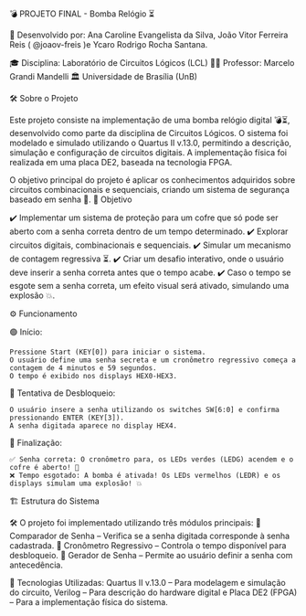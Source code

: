 💣 PROJETO FINAL - Bomba Relógio ⏳

🚀 Desenvolvido por: Ana Caroline Evangelista da Silva, João Vitor Ferreira Reis ( @joaov-freis )e Ycaro Rodrigo Rocha Santana.

🎓 Disciplina: Laboratório de Circuitos Lógicos (LCL)
👨‍🏫 Professor: Marcelo Grandi Mandelli
🏛️ Universidade de Brasília (UnB)

🛠️ Sobre o Projeto

Este projeto consiste na implementação de uma bomba relógio digital 💣⏳, desenvolvido como parte da disciplina de Circuitos Lógicos. O sistema foi modelado e simulado utilizando o Quartus II v.13.0, permitindo a descrição, simulação e configuração de circuitos digitais. A implementação física foi realizada em uma placa DE2, baseada na tecnologia FPGA.

O objetivo principal do projeto é aplicar os conhecimentos adquiridos sobre circuitos combinacionais e sequenciais, criando um sistema de segurança baseado em senha 🔐.
🎯 Objetivo

✔️ Implementar um sistema de proteção para um cofre que só pode ser aberto com a senha correta dentro de um tempo determinado.
✔️ Explorar circuitos digitais, combinacionais e sequenciais.
✔️ Simular um mecanismo de contagem regressiva ⏳.
✔️ Criar um desafio interativo, onde o usuário deve inserir a senha correta antes que o tempo acabe.
✔️ Caso o tempo se esgote sem a senha correta, um efeito visual será ativado, simulando uma explosão 💥.

⚙️ Funcionamento

🟢 Início:

    Pressione Start (KEY[0]) para iniciar o sistema.
    O usuário define uma senha secreta e um cronômetro regressivo começa a contagem de 4 minutos e 59 segundos.
    O tempo é exibido nos displays HEX0-HEX3.

🔢 Tentativa de Desbloqueio:

    O usuário insere a senha utilizando os switches SW[6:0] e confirma pressionando ENTER (KEY[3]).
    A senha digitada aparece no display HEX4.

🔴 Finalização:

    ✅ Senha correta: O cronômetro para, os LEDs verdes (LEDG) acendem e o cofre é aberto! 🎉
    ❌ Tempo esgotado: A bomba é ativada! Os LEDs vermelhos (LEDR) e os displays simulam uma explosão! 💥

🏗️ Estrutura do Sistema

🛠️ O projeto foi implementado utilizando três módulos principais:
🔹 Comparador de Senha – Verifica se a senha digitada corresponde à senha cadastrada.
🔹 Cronômetro Regressivo – Controla o tempo disponível para desbloqueio.
🔹 Gerador de Senha – Permite ao usuário definir a senha com antecedência.

📌 Tecnologias Utilizadas: Quartus II v.13.0 – Para modelagem e simulação do circuito, Verilog – Para descrição do hardware digital e Placa DE2 (FPGA) – Para a implementação física do sistema.
